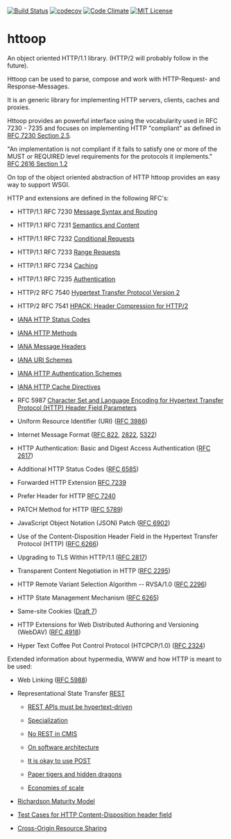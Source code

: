 [![Build Status](https://travis-ci.org/spaceone/httoop.svg)](https://travis-ci.org/spaceone/httoop)
[![codecov](https://codecov.io/gh/spaceone/httoop/branch/master/graph/badge.svg)](https://codecov.io/gh/spaceone/httoop)
[![Code Climate](https://codeclimate.com/github/spaceone/httoop/badges/gpa.svg)](https://codeclimate.com/github/spaceone/httoop)
[![MIT License](https://img.shields.io/badge/license-MIT-blue.svg?style=flat)](https://github.com/spaceone/httoop/raw/master/LICENSE)

httoop
======

An object oriented HTTP/1.1 library. (HTTP/2 will probably follow in the future).

Httoop can be used to parse, compose and work with HTTP-Request- and Response-Messages.

It is an generic library for implementing HTTP servers, clients, caches and proxies.

Httoop provides an powerful interface using the vocabularity used in RFC 7230 - 7235 and focuses on implementing HTTP "compliant" as defined in [RFC 7230 Section 2.5](http://tools.ietf.org/html/rfc7230#section-2.5).

"An implementation is not compliant if it fails to satisfy one or more of the MUST or REQUIRED level requirements for the protocols it implements."
[RFC 2616 Section 1.2](http://tools.ietf.org/html/rfc2616#section-1.2)

On top of the object oriented abstraction of HTTP httoop provides an easy way to support WSGI.


HTTP and extensions are defined in the following RFC's:

* HTTP/1.1 RFC 7230 [Message Syntax and Routing](http://tools.ietf.org/html/7230)

* HTTP/1.1 RFC 7231 [Semantics and Content](http://tools.ietf.org/html/7231)

* HTTP/1.1 RFC 7232 [Conditional Requests](http://tools.ietf.org/html/7232)

* HTTP/1.1 RFC 7233 [Range Requests](http://tools.ietf.org/html/7233)

* HTTP/1.1 RFC 7234 [Caching](http://tools.ietf.org/html/7234)

* HTTP/1.1 RFC 7235 [Authentication](http://tools.ietf.org/html/7235)

* HTTP/2 RFC 7540 [Hypertext Transfer Protocol Version 2](https://tools.ietf.org/html/rfc7540)

* HTTP/2 RFC 7541 [HPACK: Header Compression for HTTP/2](https://tools.ietf.org/html/rfc7541)

* [IANA HTTP Status Codes](http://www.iana.org/assignments/http-status-codes/http-status-codes.xhtml)

* [IANA HTTP Methods](http://www.iana.org/assignments/http-methods/http-methods.xhtml)

* [IANA Message Headers](http://www.iana.org/assignments/message-headers/message-headers.xhtml)

* [IANA URI Schemes](http://www.iana.org/assignments/uri-schemes/uri-schemes.xhtml)

* [IANA HTTP Authentication Schemes](http://www.iana.org/assignments/http-authschemes/http-authschemes.xhtml)

* [IANA HTTP Cache Directives](http://www.iana.org/assignments/http-cache-directives/http-cache-directives.xhtml)

* RFC 5987 [Character Set and Language Encoding for Hypertext Transfer Protocol (HTTP) Header Field Parameters](https://tools.ietf.org/html/rfc5987)

* Uniform Resource Identifier (URI) ([RFC 3986](https://tools.ietf.org/html/rfc3986))

* Internet Message Format ([RFC 822](http://tools.ietf.org/html/822), [2822](http://tools.ietf.org/html/2822), [5322](http://tools.ietf.org/html/5322))

* HTTP Authentication: Basic and Digest Access Authentication ([RFC 2617](http://tools.ietf.org/html/2617))

* Additional HTTP Status Codes ([RFC 6585](http://tools.ietf.org/html/6585))

* Forwarded HTTP Extension [RFC 7239](https://tools.ietf.org/html/rfc7239)

* Prefer Header for HTTP [RFC 7240](https://tools.ietf.org/html/rfc7240)

* PATCH Method for HTTP ([RFC 5789](http://tools.ietf.org/html/5789))

* JavaScript Object Notation (JSON) Patch ([RFC 6902](https://tools.ietf.org/html/rfc6902))

* Use of the Content-Disposition Header Field in the Hypertext Transfer Protocol (HTTP) ([RFC 6266](http://tools.ietf.org/html/6266))

* Upgrading to TLS Within HTTP/1.1 ([RFC 2817](http://tools.ietf.org/html/2817))

* Transparent Content Negotiation in HTTP ([RFC 2295](http://tools.ietf.org/html/2295))

* HTTP Remote Variant Selection Algorithm -- RVSA/1.0 ([RFC 2296](http://tools.ietf.org/html/2296))

* HTTP State Management Mechanism ([RFC 6265](http://tools.ietf.org/html/6265))

* Same-site Cookies ([Draft 7](https://tools.ietf.org/html/draft-west-first-party-cookies-07))

* HTTP Extensions for Web Distributed Authoring and Versioning (WebDAV) ([RFC 4918](http://tools.ietf.org/html/4918))

* Hyper Text Coffee Pot Control Protocol (HTCPCP/1.0) ([RFC 2324](http://tools.ietf.org/html/2324))

Extended information about hypermedia, WWW and how HTTP is meant to be used:

* Web Linking ([RFC 5988](http://tools.ietf.org/html/5988))

* Representational State Transfer [REST](http://www.ics.uci.edu/~fielding/pubs/dissertation/rest_arch_style.htm)

  * [REST APIs must be hypertext-driven](https://roy.gbiv.com/untangled/2008/rest-apis-must-be-hypertext-driven)

  * [Specialization](https://roy.gbiv.com/untangled/2008/specialization)

  * [No REST in CMIS](https://roy.gbiv.com/untangled/2008/no-rest-in-cmis)

  * [On software architecture](https://roy.gbiv.com/untangled/2008/on-software-architecture)

  * [It is okay to use POST](https://roy.gbiv.com/untangled/2009/it-is-okay-to-use-post)

  * [Paper tigers and hidden dragons](https://roy.gbiv.com/untangled/2008/paper-tigers-and-hidden-dragons)

  * [Economies of scale](https://roy.gbiv.com/untangled/2008/economies-of-scale)

* [Richardson Maturity Model](https://martinfowler.com/articles/richardsonMaturityModel.html)

* [Test Cases for HTTP Content-Disposition header field](http://greenbytes.de/tech/tc2231/)

* [Cross-Origin Resource Sharing](http://www.w3.org/TR/cors/)
